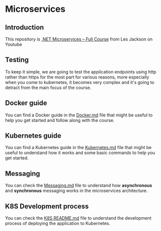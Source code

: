 # Microservices

## Introduction

This repository is [.NET Microservices – Full Course](https://youtu.be/DgVjEo3OGBI) from Les Jackson on Youtube

## Testing

To keep it simple, we are going to test the application endpoints using http rather than https for the most part for various reasons, more especially when you come to kubernetes, it becomes very complex and it's going to detract from the main focus of the course.

## Docker guide

You can find a Docker guide in the [Docker.md](./docs/Docker.md) file that might be useful to help you get started and follow along with the course.

## Kubernetes guide

You can find a Kubernetes guide in the [Kubernetes.md](./docs/Kubernetes.md) file that might be useful to understand how it works and some basic commands to help you get started.

## Messaging

You can check the [Messaging.md](./docs/Messaging.md) file to understand how **asynchronous** and **synchronous** messaging works in the microservices architecture.

## K8S Development process

You can check the [K8S README.md](./K8S/README.md) file to understand the development process of deploying the application to Kubernetes.

